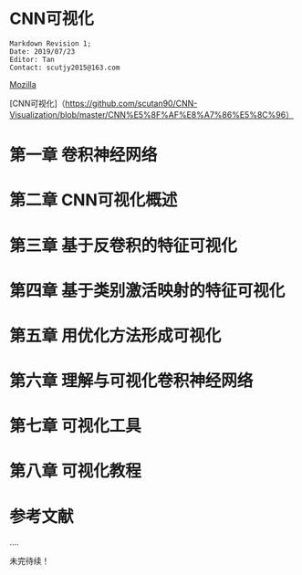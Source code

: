 

# CNN可视化





```
Markdown Revision 1;
Date: 2019/07/23
Editor: Tan
Contact: scutjy2015@163.com
```

[Mozilla](LICENSE) 

[CNN可视化]（https://github.com/scutan90/CNN-Visualization/blob/master/CNN%E5%8F%AF%E8%A7%86%E5%8C%96）



# 第一章 卷积神经网络

# 第二章 CNN可视化概述

# 第三章 基于反卷积的特征可视化

# 第四章 基于类别激活映射的特征可视化

# 第五章 用优化方法形成可视化

# 第六章 理解与可视化卷积神经网络

# 第七章 可视化工具

# 第八章 可视化教程

# 参考文献



 ....

 未完待续！

 
